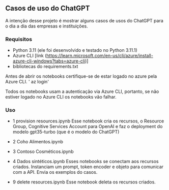 ## Casos de uso do ChatGPT

A intenção desse projeto é mostrar alguns casos de usos do ChatGPT para o dia a dia das empresas e instituições.

### Requisitos
 - Python 3.11 (ele foi desenvolvido e testado no Python 3.11.1)
 - Azure CLI [link (https://learn.microsoft.com/en-us/cli/azure/install-azure-cli-windows?tabs=azure-cli)]
 - bibliotecas do requirements.txt

 Antes de abrir os notebooks certifique-se de estar logado no azure pela Azure CLI.
 ' az login'

 Todos os notebooks usam a autenticação via Azure CLI, portanto, se não estiver logado no Azure CLI os notebooks vão falhar.

 ### Uso

  - 1 provision resources.ipynb
  Esse notebook cria os recursos, o Resource Group, Cognitive Services Account para OpenAI e faz o deployment do modelo gpt35-turbo (que é o modelo do ChatGPT)

  - 2 Coho Alimentos.ipynb
  - 3 Contoso Cosméticos.ipynb
  - 4 Dados sintéticos.ipynb
  Esses notebooks se conectam aos recursos criados. Instanciam um prompt, token encoder e objeto para comunicar com a API. Envia os exemplos do casos.

  - 9 delete resources.ipynb
  Esse notebook deleta os recursos criados.
